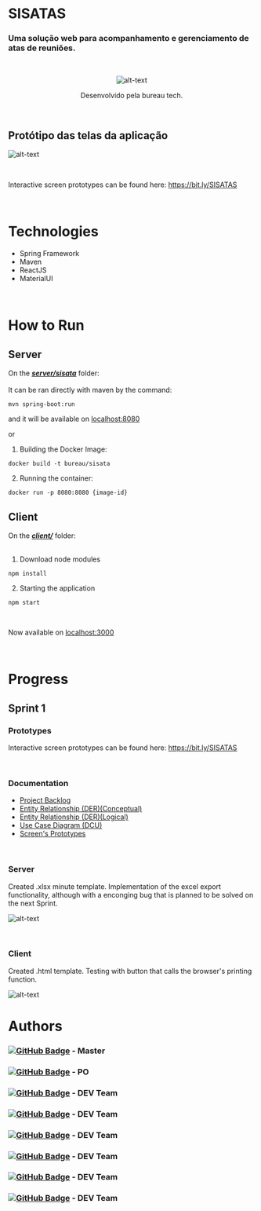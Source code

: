 # SISATAS

### Uma solução web para acompanhamento e gerenciamento de atas de reuniões.

<br>

<div align="center">

![alt-text](https://github.com/BureauTech/ProjectSisatas/blob/dev/readme/assets/png/BureauTechLogo.png)

Desenvolvido pela bureau tech.

</div>

<br>

## Protótipo das telas da aplicação


![alt-text](https://github.com/BureauTech/ProjectSisatas/blob/master/assets/gifs/telas.gif)

<br/>

Interactive screen prototypes can be found here: https://bit.ly/SISATAS

<br/>

# Technologies

- Spring Framework
- Maven
- ReactJS
- MaterialUI

</br>

# How to Run

## Server

On the [***server/sisata***](./server/sisata) folder: </br></br>
It can be ran directly with maven by the command:

```
mvn spring-boot:run
```

and it will be available on [localhost:8080](http://localhost/8080)

or

1. Building the Docker Image:

```
docker build -t bureau/sisata
```

2. Running the container:

```
docker run -p 8080:8080 {image-id}
```


## Client
On the [***client/***](./client) folder: </br></br>

1. Download node modules
```
npm install
```

2. Starting the application 
```
npm start
```
</br>

Now available on [localhost:3000](http://localhost/3000)

</br>

# Progress
## Sprint 1
### Prototypes
Interactive screen prototypes can be found here: https://bit.ly/SISATAS

</br>

### Documentation
- [Project Backlog](https://github.com/BureauTech/ProjectSisatas/blob/feature/readme/docs/Product%20Backlog%20-%20SISATAS.pdf)
- [Entity Relationship (DER)(Conceptual)](https://github.com/BureauTech/ProjectSisatas/blob/master/docs/DER_Conceitual_SISATA_Final.png)
- [Entity Relationship (DER)(Logical)](https://github.com/BureauTech/ProjectSisatas/blob/master/docs/DER_Logico_SISATA_Final.png)
- [Use Case Diagram (DCU)](https://github.com/BureauTech/ProjectSisatas/blob/feature/readme/docs/Product%20Backlog%20-%20SISATAS.pdf)
- [Screen's Prototypes](https://github.com/BureauTech/ProjectSisatas/blob/prod/sprint-1/docs/Prototipo_telas_v1.pdf) 

</br>

### Server
Created .xlsx minute template.
Implementation of the excel export functionality, although with a enconging bug that is planned
to be solved on the next Sprint.

![alt-text](https://github.com/BureauTech/ProjectSisatas/blob/feature/readme/assets/gifs/download_excel.gif)

</br>

### Client
Created .html template. 
Testing with button that calls the browser's printing function.

![alt-text](https://github.com/BureauTech/ProjectSisatas/blob/feature/readme/assets/gifs/download_pdf.gif)

# Authors

### [![GitHub Badge](https://img.shields.io/github/followers/QuodJP?label=QuodJP&style=for-the-badge&color=black&link=https://github.com/QuodJP)](https://github.com/QuodJP) - Master <br/>

### [![GitHub Badge](https://img.shields.io/github/followers/charles-ramos?label=charles-ramos&style=for-the-badge&color=black&link=https://github.com/charles-ramos)](https://github.com/charles-ramos) - PO <br/>

### [![GitHub Badge](https://img.shields.io/github/followers/anaclaragraciano?label=anaclaragraciano&style=for-the-badge&color=black&link=https://github.com/anaclaragraciano)](https://github.com/anaclaragraciano) - DEV Team<br/>

### [![GitHub Badge](https://img.shields.io/github/followers/bibiacoutinho?label=bibiacoutinho&style=for-the-badge&color=black&link=https://github.com/bibiacoutinho)](https://github.com/bibiacoutinho) - DEV Team</br> 

### [![GitHub Badge](https://img.shields.io/github/followers/caiquesjc?label=caiquesjc&style=for-the-badge&color=black&link=https://github.com/caiquesjc)](https://github.com/caiquesjc) - DEV Team<br/> 

### [![GitHub Badge](https://img.shields.io/github/followers/danielsantosoliveira?label=danielsantosoliveira&style=for-the-badge&color=black&link=https://github.com/danielsantosoliveira)](https://github.com/danielsantosoliveira) - DEV Team<br/>

### [![GitHub Badge](https://img.shields.io/github/followers/Denis-Lima?label=Denis-Lima&style=for-the-badge&color=black&link=https://github.com/Denis-Lima)](https://github.com/Denis-Lima) - DEV Team<br/> 

### [![GitHub Badge](https://img.shields.io/github/followers/WeDias?label=WeDias&style=for-the-badge&color=black&link=https://github.com/WeDias)](https://github.com/WeDias) - DEV Team<br/>





